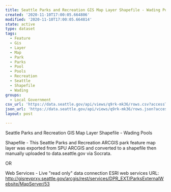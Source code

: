 ```yaml
---
title: Seattle Parks and Recreation GIS Map Layer Shapefile - Wading Pools
created: '2020-11-10T17:00:05.664806'
modified: '2020-11-10T17:00:05.664814'
state: active
type: dataset
tags:
  - Feature
  - Gis
  - Layer
  - Map
  - Park
  - Parks
  - Pool
  - Pools
  - Recreation
  - Seattle
  - Shapefile
  - Wading
groups:
  - Local Government
csv_url: 'https://data.seattle.gov/api/views/q9rk-mk36/rows.csv?accessType=DOWNLOAD'
json_url: 'https://data.seattle.gov/api/views/q9rk-mk36/rows.json?accessType=DOWNLOAD'
layout: post

---
```

Seattle Parks and Recreation GIS Map Layer Shapefile - Wading Pools

Shapefile - This Seattle Parks and Recreation ARCGIS park feature map layer was exported from SPU ARCGIS and converted to a shapefile then manually uploaded to data.seattle.gov via Socrata.

OR

Web Services - Live "read only" data connection ESRI web services URL: http://gisrevprxy.seattle.gov/arcgis/rest/services/DPR_EXT/ParksExternalWebsite/MapServer/53
